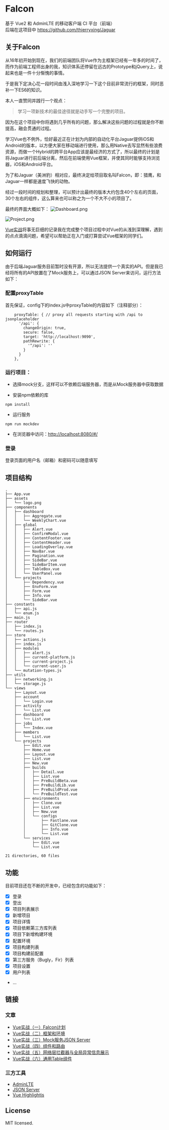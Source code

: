 # Falcon
基于 Vue2 和 AdminLTE 的移动客户端 CI 平台（前端）  
后端在这项目中 https://github.com/thierryxing/Jaguar

## 关于Falcon
从16年初开始到现在，我们的前端团队将Vue作为主框架已经有一年多的时间了，而作为前端工程师出身的我，知识体系还停留在远古的Prototype和jQuery上，说起来也是一件十分惭愧的事情。

于是我下定决心花一段时间由浅入深地学习一下这个目前非常流行的框架，同时恶补一下ES6的知识。

本人一直赞同并践行一个观点：

> 学习一项新技术的最佳途径就是动手写一个完整的项目。

因为在这个项目中你将遇到几乎所有的问题，那么解决这些问题的过程就是你不断提高，融会贯通的过程。

学习Vue也不例外，恰好最近正在计划为内部的自动化平台Jaguar提供iOS和Android的版本，以方便大家在移动端进行使用，那么用Native去写显然有些浪费资源，而做一个Hybrid的跨平台App应该是最经济的方式了，所以最终的计划是将Jaguar进行前后端分离，然后在前端使用Vue框架，并使其同时能够支持浏览器，iOS和Android平台。

为了和Jaguar（美洲豹）相对应，最终决定给项目取名叫Falcon，即：猎鹰，和Jaguar一样都是速度飞快的动物。

经过一段时间的规划和整理，可以预计出最终的版本大约包含40个左右的页面，30个左右的组件，这么算来也可以称之为一个不大不小的项目了。

最终的界面大概如下：
![Dashboard.png](http://upload-images.jianshu.io/upload_images/1639341-feeaad585cad9bba.png?imageMogr2/auto-orient/strip%7CimageView2/2/w/1240)

![Project.png](http://upload-images.jianshu.io/upload_images/1639341-00dfe3a7d6767857.png?imageMogr2/auto-orient/strip%7CimageView2/2/w/1240)

[Vue实战](http://www.jianshu.com/nb/13169691)将事无巨细的记录我在完成整个项目过程中对Vue的从浅到深理解，遇到的点点滴滴问题，希望可以帮助正在入门或打算尝试Vue框架的同学们。

## 如何运行
由于后端Jaguar服务目前暂时没有开源，所以无法提供一个真实的API。但是我已经将所有的API放置在了Mock服务上，可以通过JSON Server来访问，运行方法如下：

### 配置proxyTable
首先保证，config下的index.js中proxyTable的内容如下（注释部分）：

```
    proxyTable: { // proxy all requests starting with /api to jsonplaceholder
      '/api': {
        changeOrigin: true,
        secure: false,
        target: 'http://localhost:9090',
        pathRewrite: {
          '^/api': ''
        }
      }
    },
```

### 运行项目：
* 选择mock分支，这样可以不依赖后端服务器，而是从Mock服务器中获取数据

* 安装npm依赖的库

```
npm install
```

* 运行服务

```
npm run mockdev
```

* 在浏览器中访问：[http://localhost:8080/#/](http://localhost:8080/#/)

### 登录

登录页面的用户名（邮箱）和密码可以随意填写

## 项目结构

```
.
├── App.vue
├── assets
│   └── logo.png
├── components
│   ├── dashboard
│   │   ├── Aggregate.vue
│   │   └── WeeklyChart.vue
│   ├── global
│   │   ├── Alert.vue
│   │   ├── ConfirmModal.vue
│   │   ├── ContentFooter.vue
│   │   ├── ContentHeader.vue
│   │   ├── LoadingOverlay.vue
│   │   ├── NavBar.vue
│   │   ├── Pagination.vue
│   │   ├── SideBar.vue
│   │   ├── SideBarItem.vue
│   │   ├── TableBox.vue
│   │   └── UserPanel.vue
│   └── projects
│       ├── Dependency.vue
│       ├── EnvForm.vue
│       ├── Form.vue
│       ├── Info.vue
│       └── SideBar.vue
├── constants
│   ├── api.js
│   └── enum.js
├── main.js
├── router
│   ├── index.js
│   └── routes.js
├── store
│   ├── actions.js
│   ├── index.js
│   ├── modules
│   │   ├── alert.js
│   │   ├── current-platform.js
│   │   ├── current-project.js
│   │   └── current-user.js
│   └── mutation-types.js
├── utils
│   ├── networking.js
│   └── storage.js
└── views
    ├── Layout.vue
    ├── account
    │   └── Login.vue
    ├── activity
    │   └── List.vue
    ├── dashboard
    │   └── List.vue
    ├── jobs
    │   └── Index.vue
    ├── members
    │   └── List.vue
    └── projects
        ├── Edit.vue
        ├── Home.vue
        ├── Layout.vue
        ├── List.vue
        ├── New.vue
        ├── builds
        │   ├── Detail.vue
        │   ├── List.vue
        │   ├── PreBuildBeta.vue
        │   ├── PreBuildLib.vue
        │   ├── PreBuildProd.vue
        │   └── PreBuildTest.vue
        ├── environments
        │   ├── Clone.vue
        │   ├── List.vue
        │   ├── New.vue
        │   └── configs
        │       ├── Fastlane.vue
        │       ├── GitClone.vue
        │       ├── Info.vue
        │       └── List.vue
        └── services
            ├── Edit.vue
            └── List.vue

21 directories, 60 files
```

## 功能
目前项目还在不断的开发中，已经包含的功能如下：

- [x] 登录
- [x] 登出
- [x] 项目列表展示
- [x] 新增项目
- [x] 项目详情
- [x] 项目依赖第三方库列表
- [x] 项目下新增构建环境
- [x] 配置环境
- [x] 项目构建列表
- [x] 项目构建前配置
- [x] 第三方服务（Bugly，Fir）列表
- [x] 项目设置
- [x] 用户列表
- ...

## 链接

### 文章

* [Vue实战（一）Falcon计划](http://www.jianshu.com/p/52eac947cd96)
* [Vue实战（二）框架和环境](http://www.jianshu.com/p/a6e37818fd9a)
* [Vue实战（三）Mock服务JSON Server](http://www.jianshu.com/p/7094c477207d)
* [Vue实战（四）组件和路由](http://www.jianshu.com/p/153f847fa2aa)
* [Vue实战（五）网络层拦截器与全局异常信息展示](http://www.jianshu.com/p/0f3f27f33a6f)
* [Vue实战（六）通用Table组件](http://www.jianshu.com/p/d0b43b1fd3d8)

### 三方工具

* [AdminLTE](https://github.com/almasaeed2010/AdminLTE)
* [JSON Server](https://github.com/typicode/json-server)
* [Vue Highlightjs](https://github.com/metachris/vue-highlightjs)

## License
MIT licensed.
